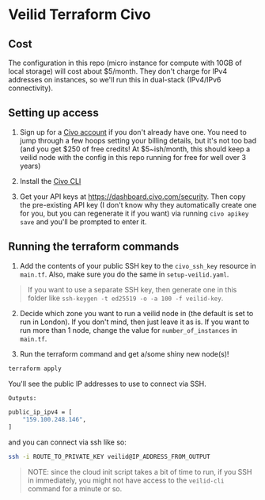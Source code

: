 # Veilid Terraform Civo

## Cost

The configuration in this repo (micro instance for compute with 10GB of local storage) will cost about $5/month. They don't charge for IPv4 addresses on instances, so we'll run this in dual-stack (IPv4/IPv6 connectivity).

## Setting up access

1. Sign up for a [Civo account](https://civo.com/) if you don't already have one. You need to jump through a few hoops setting your billing details, but it's not too bad (and you get $250 of free credits! At $5~ish/month, this should keep a veilid node with the config in this repo running for free for well over 3 years)

2. Install the [Civo CLI](https://www.civo.com/docs/overview/civo-cli#installation)

3. Get your API keys at https://dashboard.civo.com/security. Then copy the pre-existing API key (I don't know why they automatically create one for you, but you can regenerate it if you want) via running `civo apikey save` and you'll be prompted to enter it.

## Running the terraform commands

1. Add the contents of your public SSH key to the `civo_ssh_key` resource in `main.tf`. Also, make sure you do the same in `setup-veilid.yaml`.

> If you want to use a separate SSH key, then generate one in this folder like `ssh-keygen -t ed25519 -o -a 100 -f veilid-key`.

2. Decide which zone you want to run a veilid node in (the default is set to run in London). If you don't mind, then just leave it as is. If you want to run more than 1 node, change the value for `number_of_instances` in `main.tf`.

3. Run the terraform command and get a/some shiny new node(s)!

```sh
terraform apply
```

You'll see the public IP addresses to use to connect via SSH.

```sh
Outputs:

public_ip_ipv4 = [
    "159.100.248.146",
]
```

and you can connect via ssh like so:

```sh
ssh -i ROUTE_TO_PRIVATE_KEY veilid@IP_ADDRESS_FROM_OUTPUT
```

> NOTE: since the cloud init script takes a bit of time to run, if you SSH in immediately, you might not have access to the `veilid-cli` command for a minute or so.
